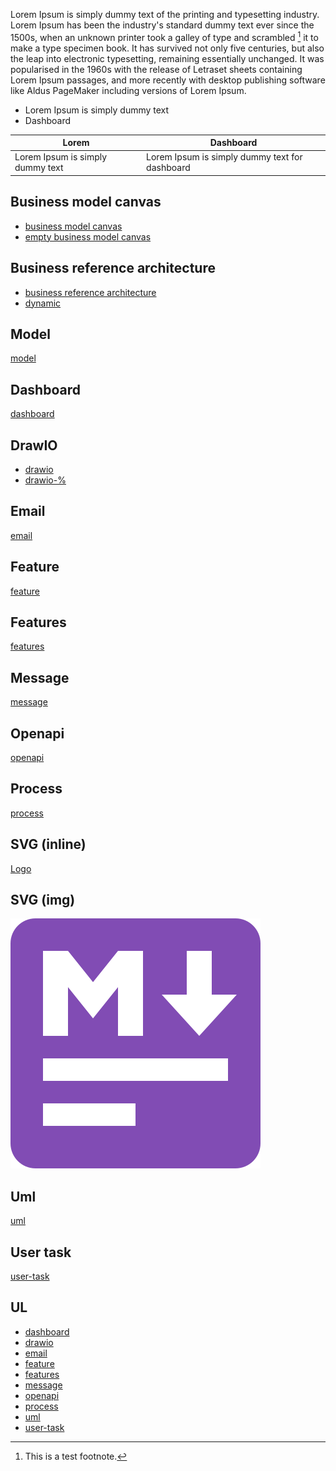 Lorem Ipsum is simply dummy text of the printing and typesetting industry. Lorem Ipsum has been the industry's standard dummy text ever since the 1500s, when an unknown printer took a galley of type and scrambled [^1] it to make a type specimen book. It has survived not only five centuries, but also the leap into electronic typesetting, remaining essentially unchanged. It was popularised in the 1960s with the release of Letraset sheets containing Lorem Ipsum passages, and more recently with desktop publishing software like Aldus PageMaker including versions of Lorem Ipsum.

* Lorem Ipsum is simply dummy text
* Dashboard

| Lorem                            | Dashboard                                      |
| -------------------------------- | ---------------------------------------------- |
| Lorem Ipsum is simply dummy text | Lorem Ipsum is simply dummy text for dashboard |

## Business model canvas

* [business model canvas](./business-model-canvas.yml)
* [empty business model canvas](./empty-business-model-canvas.yml)

## Business reference architecture

* [business reference architecture](./business-reference-architecture.yml)
* [dynamic](./dynamic.business-reference-architecture.yml)

## Model

[model](test.model.yml)

## Dashboard

[dashboard](test.dashboard.yml)

## DrawIO

* [drawio](test.drawio)
* [drawio-%](test-simple.drawio)

## Email

[email](test.email.md)

## Feature

[feature](test.feature)

## Features

[features](test.features.yml)

## Message

[message](test.message.md)

## Openapi

[openapi](test.openapi.yml)

## Process

[process](process.bpmn)

## SVG (inline)

[Logo](logo.svg)

## SVG (img)

![Logo](logo.svg)

## Uml

[uml](test.puml)

## User task

[user-task](test.user-task.yaml)

## UL

* [dashboard](test.dashboard.yml)
* [drawio](test.drawio)
* [email](test.email.md)
* [feature](test.feature)
* [features](test.features.yml)
* [message](test.message.md)
* [openapi](test.openapi.yml)
* [process](process.bpmn)
* [uml](test.puml)
* [user-task](test.user-task.yaml)

[^1]: This is a test footnote.
